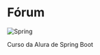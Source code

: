 # Fórum

![Spring](https://img.shields.io/badge/spring-%236DB33F.svg?style=for-the-badge&logo=spring&logoColor=white)

Curso da Alura de Spring Boot
